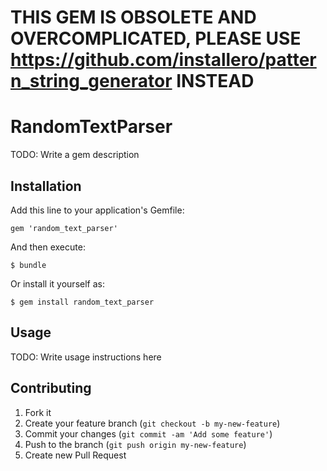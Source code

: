 # THIS GEM IS OBSOLETE AND OVERCOMPLICATED, PLEASE USE https://github.com/installero/pattern_string_generator INSTEAD

# RandomTextParser

TODO: Write a gem description

## Installation

Add this line to your application's Gemfile:

    gem 'random_text_parser'

And then execute:

    $ bundle

Or install it yourself as:

    $ gem install random_text_parser

## Usage

TODO: Write usage instructions here

## Contributing

1. Fork it
2. Create your feature branch (`git checkout -b my-new-feature`)
3. Commit your changes (`git commit -am 'Add some feature'`)
4. Push to the branch (`git push origin my-new-feature`)
5. Create new Pull Request
